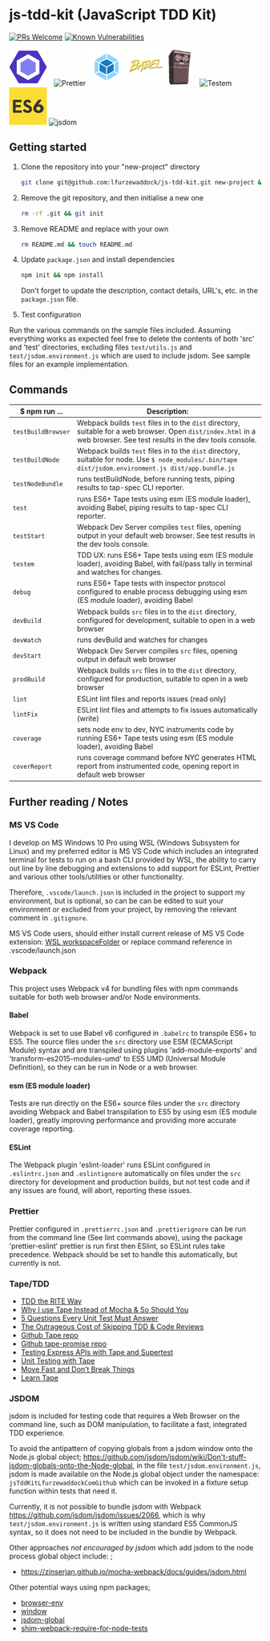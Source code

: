 # js-tdd-kit (JavaScript TDD Kit)

[![PRs Welcome](https://img.shields.io/badge/PRs-welcome-brightgreen.svg?style=flat-square)](http://makeapullrequest.com)
[![Known Vulnerabilities](https://snyk.io/test/github/lfurzewaddock/js-tdd-kit/badge.svg?targetFile=package.json)](https://snyk.io/test/github/lfurzewaddock/js-tdd-kit?targetFile=package.json)

<img src="https://raw.githubusercontent.com/github/explore/af73608b7685f722c713f3c554057270a358ae44/topics/eslint/eslint.png" height="75" alt="ESLint" title="ESLint"></img>
<img src="https://avatars0.githubusercontent.com/u/25822731?s=200&v=4" height="75" alt="Prettier" title="Prettier" style="margin-left:10px"></img>
<img src="https://raw.githubusercontent.com/github/explore/6c6508f34230f0ac0d49e847a326429eefbfc030/topics/webpack/webpack.png" height="75" alt="Webpack" title="Webpack"></img>
<img src="https://raw.githubusercontent.com/github/explore/cb39e2385dfcec8a661d01bfacff6b1e33bbaa9d/topics/babel/babel.png" width="75" alt="Babel" title="Babel"></img>
<img src="https://raw.githubusercontent.com/lfurzewaddock/tape/master/tape.js-logo.png" height="75" alt="Tape" title="Tape"></img>
<img src="https://avatars3.githubusercontent.com/u/12507332?s=200&v=4" width="75" alt="Testem" title="Testem" style="margin:0 10px"></img>
<img src="https://raw.githubusercontent.com/github/explore/6c6508f34230f0ac0d49e847a326429eefbfc030/topics/es6/es6.png" width="75" alt="ES6" title="ES6"></img>
<img src="https://avatars0.githubusercontent.com/u/9271229?s=100&v=4" width="75" alt="jsdom" title="jsdom"></img>


## Getting started

1. Clone the repository into your "new-project" directory

    ```bash
    git clone git@github.com:lfurzewaddock/js-tdd-kit.git new-project && cd new-project
    ```

2. Remove the git repository, and then initialise a new one

    ```bash
    rm -rf .git && git init
    ```

3. Remove README and replace with your own

    ```bash
    rm README.md && touch README.md
    ```

4. Update `package.json` and install dependencies

    ```bash
    npm init && npm install
    ```
    
    Don't forget to update the description, contact details, URL's, etc. in the `package.json` file.

5. Test configuration

Run the various commands on the sample files included. Assuming everything works as expected feel free to delete the contents of both 'src' and 'test' directories, excluding files `test/utils.js` and `test/jsdom.environment.js` which are used to include jsdom. See sample files for an example implementation. 

## Commands


| $ npm run ...              | Description:                                                            |
|-------------------------------------|-------------------------------------------------------------------------|
| `testBuildBrowser`        | Webpack builds `test` files in to the `dist` directory, suitable for a web browser.  Open `dist/index.html` in a web browser. See test results in the dev tools console. |
| `testBuildNode`           | Webpack builds `test` files in to the `dist` directory, suitable for node.  Use `$ node_modules/.bin/tape dist/jsdom.environment.js dist/app.bundle.js` |
| `testNodeBundle`          | runs testBuildNode, before running tests, piping results to tap-spec CLI reporter. |
| `test`                    | runs ES6+ Tape tests using esm (ES module loader), avoiding Babel, piping results to tap-spec CLI reporter. |
| `testStart`               | Webpack Dev Server compiles `test` files, opening output in your default web browser.  See test results in the dev tools console. |
| `testem`                  | TDD UX: runs ES6+ Tape tests using esm (ES module loader), avoiding Babel, with fail/pass tally in terminal and watches for changes. |
| `debug`                   | runs ES6+ Tape tests with inspector protocol configured to enable process debugging using esm (ES module loader), avoiding Babel |
| `devBuild`                | Webpack builds `src` files in to the `dist` directory, configured for development, suitable to open in a web browser |
| `devWatch`                | runs devBuild and watches for changes |
| `devStart`                | Webpack Dev Server compiles `src` files, opening output in default web browser |
| `prodBuild`               | Webpack builds `src` files in to the `dist` directory, configured for production, suitable to open in a web browser |
| `lint`                    | ESLint lint files and reports issues (read only) |
| `lintFix`                 | ESLint lint files and attempts to fix issues automatically (write) |
| `coverage`                | sets node env to dev, NYC instruments code by running ES6+ Tape tests using esm (ES module loader), avoiding Babel |
| `coverReport`             | runs coverage command before NYC generates HTML report from instrumented code, opening report in default web browser |


## Further reading / Notes

### MS VS Code

I develop on MS Windows 10 Pro using WSL (Windows Subsystem for Linux) and my preferred editor is MS VS Code which includes an integrated terminal for tests to run on a bash CLI provided by WSL, the ability to carry out line by line debugging and extensions to add support for ESLint, Prettier and various other tools/utilities or other functionality.

Therefore, `.vscode/launch.json` is included in the project to support my environment, but is optional, so can be can be edited to suit your environment or excluded from your project, by removing the relevant comment in `.gitignore`.

MS VS Code users, should either install current release of MS VS Code extension: [WSL workspaceFolder](https://marketplace.visualstudio.com/items?itemName=lfurzewaddock.vscode-wsl-workspacefolder) or replace command reference in .vscode/launch.json

### Webpack

This project uses Webpack v4 for bundling files with npm commands suitable for both web browser and/or Node environments.

#### Babel

Webpack is set to use Babel v6 configured in `.babelrc` to transpile ES6+ to ES5. The source files under the `src` directory use ESM (ECMAScript Module) syntax and are transpiled using plugins 'add-module-exports' and 'transform-es2015-modules-umd' to ES5 UMD (Universal Module Definition), so they can be run in Node or a web browser.

#### esm (ES module loader)

Tests are run directly on the ES6+ source files under the `src` directory avoiding Webpack and Babel transpilation to ES5 by using esm (ES module loader), greatly improving performance and providing more accurate coverage reporting.

#### ESLint

The Webpack plugin 'eslint-loader' runs ESLint configured in `.eslintrc.json` and `.eslintignore` automatically on files under the `src` directory for development and production builds, but not test code and if any issues are found, will abort, reporting these issues.

### Prettier

Prettier configured in `.prettierrc.json` and `.prettierignore` can be run from the command line (See lint commands above), using the package 'prettier-eslint' prettier is run first then ESlint, so ESLint rules take precedence. Webpack should be set to handle this automatically, but currently is not.

### Tape/TDD

- [TDD the RITE Way](https://medium.com/javascript-scene/tdd-the-rite-way-53c9b46f45e3)
- [Why I use Tape Instead of Mocha & So Should You](https://medium.com/javascript-scene/why-i-use-tape-instead-of-mocha-so-should-you-6aa105d8eaf4)
- [5 Questions Every Unit Test Must Answer](https://medium.com/javascript-scene/what-every-unit-test-needs-f6cd34d9836d)
- [The Outrageous Cost of Skipping TDD & Code Reviews](https://medium.com/javascript-scene/the-outrageous-cost-of-skipping-tdd-code-reviews-57887064c412)
- [Github Tape repo](https://github.com/substack/tape)
- [Github tape-promise repo](https://github.com/jprichardson/tape-promise)
- [Testing Express APIs with Tape and Supertest](https://puigcerber.com/2015/11/27/testing-express-apis-with-tape-and-supertest/)
- [Unit Testing with Tape](https://jamesanaipakos.com/2016-03-01-unit-testing-with-tape)
- [Move Fast and Don’t Break Things](https://medium.freecodecamp.org/how-test-driven-development-increased-my-confidence-of-shipping-new-code-without-breaking-things-a759a570bd95)
- [Learn Tape](https://github.com/dwyl/learn-tape)

### JSDOM

jsdom is included for testing code that requires a Web Browser on the command line, such as DOM manipulation, to facilitate a fast, integrated TDD experience.

To avoid the antipattern of copying globals from a jsdom window onto the Node.js global object; https://github.com/jsdom/jsdom/wiki/Don't-stuff-jsdom-globals-onto-the-Node-global, in the file `test/jsdom.environment.js`, jsdom is made available on the Node.js global object under the namespace: `jsTddKitLfurzewaddockComGithub` which can be invoked in a fixture setup function within tests that need it. 

Currently, it is not possible to bundle jsdom with Webpack https://github.com/jsdom/jsdom/issues/2066, which is why `test/jsdom.environment.js` is written using standard ES5 CommonJS syntax, so it does not need to be included in the bundle by Webpack.

Other approaches *not encouraged by jsdom* which add jsdom to the node process global object include: ;
- https://zinserjan.github.io/mocha-webpack/docs/guides/jsdom.html

Other potential ways using npm packages;
- [browser-env](https://github.com/lukechilds/browser-env)
- [window](https://github.com/lukechilds/window)
- [jsdom-global](https://github.com/rstacruz/jsdom-global)
- [shim-webpack-require-for-node-tests](https://www.npmjs.com/package/shim-webpack-require-for-node-tests)

